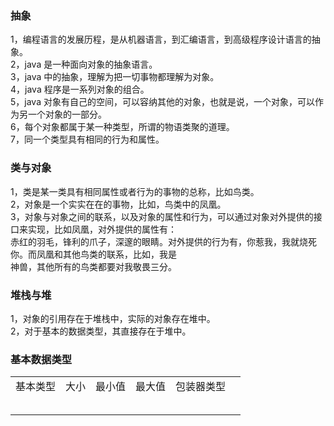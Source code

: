 ### 抽象
1，编程语言的发展历程，是从机器语言，到汇编语言，到高级程序设计语言的抽象。<br/>
2，java 是一种面向对象的抽象语言。<br />
3，java 中的抽象，理解为把一切事物都理解为对象。<br />
4，java 程序是一系列对象的组合。<br />
5，java 对象有自己的空间，可以容纳其他的对象，也就是说，一个对象，可以作为另一个对象的一部分。<br />
6，每个对象都属于某一种类型，所谓的物语类聚的道理。<br />
7，同一个类型具有相同的行为和属性。<br />

### 类与对象
1，类是某一类具有相同属性或者行为的事物的总称，比如鸟类。<br />
2，对象是一个实实在在的事物，比如，鸟类中的凤凰。<br />
3，对象与对象之间的联系，以及对象的属性和行为，可以通过对象对外提供的接口来实现，比如凤凰，对外提供的属性有：<br />
赤红的羽毛，锋利的爪子，深邃的眼睛。对外提供的行为有，你惹我，我就烧死你。而凤凰和其他鸟类的联系，比如，我是<br />
神兽，其他所有的鸟类都要对我敬畏三分。<br/>

### 堆栈与堆
1，对象的引用存在于堆栈中，实际的对象存在堆中。 <br />
2，对于基本的数据类型，其直接存在于堆中。  <br />

### 基本数据类型

<table class="table table-bordered table-striped table-condensed">
    <tr><td>基本类型</td><td>大小</td><td>最小值</td><td>最大值</td><td>包装器类型</td></tr>
    <tr><td></td><td></td><td></td><td></td><td></td><td></td></tr>
    <tr><td></td><td></td><td></td><td></td><td></td><td></td></tr>
    <tr><td></td><td></td><td></td><td></td><td></td><td></td></tr>
    <tr><td></td><td></td><td></td><td></td><td></td><td></td></tr>
    <tr><td></td><td></td><td></td><td></td><td></td><td></td></tr>
     
</table>
